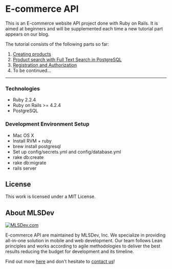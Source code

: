 # E-commerce API

This is an E-commerce website API project done with Ruby on Rails. It is aimed at beginners and will be supplemented each time a new tutorial part appears on our blog.

The tutorial consists of the following parts so far:

1. [Creating products][part 1]
2. [Product search with Full Text Search in PostgreSQL][part 2]
3. [Registration and Authorization][part 3]
4. To be continued...

----

### Technologies

* Ruby 2.2.4
* Ruby on Rails >= 4.2.4
* PostgreSQL

### Development Environment Setup

* Mac OS X
* Install RVM + ruby
* brew install postgresql
* Set up config/secrets.yml and config/database.yml
* rake db:create
* rake db:migrate
* rails server

## License

This work is licensed under a MIT License.

## About MLSDev

[<img src="/mlsdev-logo.png" alt="MLSDev.com">][mlsdev]

E-commerce API are maintained by MLSDev, Inc. We specialize in providing all-in-one solution in mobile and web development. Our team follows Lean principles and works according to agile methodologies to deliver the best results reducing the budget for development and its timeline. 

Find out more [here][mlsdev] and don't hesitate to [contact us][contact]!

[mlsdev]: http://mlsdev.com
[contact]: http://mlsdev.com/contact_us
[part 1]: http://mlsdev.com/blog/42
[part 2]: http://mlsdev.com/blog/43
[part 3]: http://mlsdev.com/blog/44